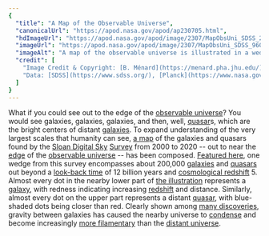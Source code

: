 ```yaml
---
{
  "title": "A Map of the Observable Universe",
  "canonicalUrl": "https://apod.nasa.gov/apod/ap230705.html",
  "hdImageUrl": "https://apod.nasa.gov/apod/image/2307/MapObsUni_SDSS_2400.jpg",
  "imageUrl": "https://apod.nasa.gov/apod/image/2307/MapObsUni_SDSS_960.jpg",
  "imageAlt": "A map of the observable universe is illustrated in a wedge with the the Earth on the bottom and the universe fanning out above. Please see the explanation for more detailed information.",
  "credit": [
    "Image Credit & Copyright: [B. Ménard](https://menard.pha.jhu.edu/) & [N. Shtarkman](https://www.linkedin.com/in/nikita-shtarkman-78b449154)",
    "Data: [SDSS](https://www.sdss.org/), [Planck](https://www.nasa.gov/mission_pages/planck), [JHU](https://physics-astronomy.jhu.edu/), [Sloan](https://sloan.org/), [NASA](https://www.nasa.gov/), [ESA](https://www.esa.int/)"
  ]
}
---
```


What if you could see out to the edge of the [observable universe](https://apod.nasa.gov/apod/ap220316.html)? You would see galaxies, galaxies, galaxies, and then, well, [quasar](https://apod.nasa.gov/apod/ap220222.html)s, which are the bright centers of distant [galaxies](https://science.nasa.gov/astrophysics/focus-areas/what-are-galaxies). To expand understanding of the very largest scales that humanity can see, [a map](https://youtu.be/Oekma9SZMMI) of the galaxies and quasars found by the [Sloan Digital Sky](https://www.sdss.org/instruments/) [Survey](https://en.wikipedia.org/wiki/Sloan_Digital_Sky_Survey) from 2000 to 2020 -- out to near the [edge](https://t3.ftcdn.net/jpg/02/08/78/88/360_F_208788856_Gp1H7eajSqVxoZYqX7xqWf24iC4UCruI.jpg) of the [observable universe](https://esahubble.org/videos/hubblecast79c/) -- has been composed. [Featured here](https://mapoftheuniverse.net/), one wedge from this survey encompasses about 200,000 [galaxies](https://en.wikipedia.org/wiki/Galaxy) and [quasars](https://en.wikipedia.org/wiki/Quasar) out beyond a [look-back time](https://chandra.harvard.edu/photo/cosmic_lookback.html) of 12 billion years and [cosmological redshift](https://apod.nasa.gov/apod/ap130408.html) 5. Almost every dot in the nearby lower part of [the illustration](https://hub.jhu.edu/2022/11/17/interactive-universe-map/) represents a [galaxy](https://apod.nasa.gov/apod/ap220529.html), with redness indicating increasing [redshift](https://webbtelescope.org/contents/media/images/2019/20/4378-Image) and distance. Similarly, almost every dot on the upper part represents a distant [quasar](https://astronomy.swin.edu.au/cosmos/q/quasar), with blue-shaded dots being closer than red. Clearly shown among [many discoveries](https://www.sdss.org/science/), gravity between galaxies has caused the nearby universe to [condense](https://apod.nasa.gov/apod/ap200223.html) and become increasingly [more filamentary](https://apod.nasa.gov/apod/ap990905.html) than the [distant universe](https://apod.nasa.gov/apod/ap210802.html).
